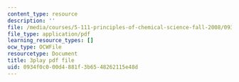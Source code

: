 ```yaml
---
content_type: resource
description: ''
file: /media/courses/5-111-principles-of-chemical-science-fall-2008/0934f0c000d4881f3b6548262115e48d_PJFW3Vrv-5w.pdf
file_type: application/pdf
learning_resource_types: []
ocw_type: OCWFile
resourcetype: Document
title: 3play pdf file
uid: 0934f0c0-00d4-881f-3b65-48262115e48d
---
```

